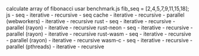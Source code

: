 calculate array of fibonacci
usar benchmark.js
fib_seq = [2,4,5,7,9,11,15,18];
js 
	- seq
		- iterative
		- recursive
	- seq cache
		- iterative
		- recursive
	- parallel (webworkers)
		- iterative
		- recursive
rust 
	- seq
		- iterative
		- recursive
	- parallel (rayon)
		- iterative
		- recursive
rust-neon
	- seq
		- iterative
		- recursive
	- parallel (rayon)
		- iterative
		- recursive
rust-wasm
	- seq
		- iterative
		- recursive
	- parallel (rayon)
		- iterative
		- recursive
wasm-c
	- seq
		- iterative
		- recursive
	- parallel (pthreads)
		- iterative
		- recursive
